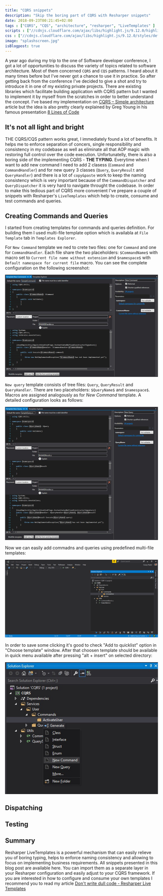 ```yaml
---
title: "CQRS snippets"
description: "Skip the boring part of CQRS with Resharper snippets"
date: 2018-09-23T00:21:45+02:00
tags : ["CQRS", "CQS", "architecture", "resharper", "LiveTemplates" ]
scripts : ["//cdnjs.cloudflare.com/ajax/libs/highlight.js/9.12.0/highlight.min.js", "//cdnjs.cloudflare.com/ajax/libs/fitvids/1.2.0/jquery.fitvids.min.js"]
css : ["//cdnjs.cloudflare.com/ajax/libs/highlight.js/9.12.0/styles/default.min.css"]
image: "splashscreen.jpg"
isBlogpost: true
---
```


A year ago during my trip to the one of Software developer conference, I got a lot of opportunities to discuss the variety of topics related to software architecture. Most of them concerned `CQRS` and `CQS` patterns. I heard about it many times before but I've never got a chance to use it in practice. So after getting back from the conference I've decided to give a shot and try to introduce it in one of my existing private projects. There are existing libraries which facilitate building application with CQRS pattern but I wanted to implement it by myself from the scratches in order to better understand the concept. I've based my implementation on [CQRS – Simple architecture](https://www.future-processing.pl/blog/cqrs-simple-architecture/) article but the idea is also pretty clearly explained by Greg Young in his famous presentation [8 Lines of Code ](https://www.infoq.com/presentations/8-lines-code-refactoring)

## It's not all light and bright 

THE CQRS/CQS pattern works great, I immediately found a lot of benefits. It helps me to enforce separation of concers, single responsibility and consistency in my codebase as well as eliminate all that AOP magic with restoring full control over the code execution. Unfortunatelly, there is also a boring side of the implementing CQRS - **THE TYPING**. Everytime when I want to add new command I need to add 2 clasess (`Command` and `CommandHandler`) and for new query 3 classes (`Query`, `QueryResult` and `QueryHandler`) and there is a lot of `copy&paste` work to keep the naming consistency which is very important because of the `CommandDispatcher` and `QueryDispatcher` it is very hard to navigate throught the codebase. In order to make this tedious part of CQRS more convenient I've prepare a couple of snippets with Resharper's `LiveTemplates` which help to create, consume and test commands and queries. 


## Creating Commands and Queries

I started from creating templates for commands and queries definition. For building them I used multi-file template option which is availabla at `File Template` tab in `Templates Explorer`.

For `New Command` template we ned to crete two files: one for `Command` and one for `CommandHandler`. Each file share the two placeholders: `$CommandName$` with macro set to `Current file name without extension` and `$namespace$` with `Default namespace for current file` macro. You can see the complete configuration on the following screenshot:

![Command template configuration](CommandDefinition.jpg)

`New query` template consists of tree files: `Query`, `QueryResult` and `QueryHandler`. There are two placeholders: `$QueryName$` and `$namespace$`. Macros are assigned analogously as for *New Command* template. A detailed configuration looks as follows:

![Query template configuration](QueryDefinition.jpg)


Now we can easily add commadns and queries using predefined multi-file templates:

![Insert command using template](insert_command.gif)

In order to save some clicking it's good to check "Add to quicklist" option in "Choose template" window. After that choosen template should be available in quick menu available after pressing "alt + insert" on selected directory:

![quick list](quicklist.jpg)


## Dispatching 

## Testing

## Summary
Resharper LiveTemplates is a powerful mechanism that can easily relieve you of boring typing, helps to enforce naming consistency and allowing to focus on implementing business requirements. All snippets presented in this blog post are available here. You can import them as a separate layer in your Resharper configuration and easily adjust to your CQRS framework. If you are interested in how to configure and consume your own templates I recommend you to read my article [Don't write dull code - Resharper Live Templates](/post/livetemplates/)
